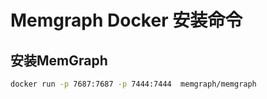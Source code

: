 # Memgraph Docker 安装命令


## 安装MemGraph

```bash
docker run -p 7687:7687 -p 7444:7444  memgraph/memgraph
```

